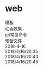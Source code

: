 # web
模板
<br/>
动画效果
<br/>
git常见命令
<br/>
预备文件
<br/>
2018-4-16
<br/>
2018/4/16/20:35
<br>
2018/4/16/20:40
<br>
2018/4/16/20:45